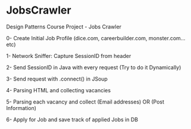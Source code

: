 # JobsCrawler
Design Patterns Course Project - Jobs Crawler

0- Create Initial Job Profile (dice.com, careerbuilder.com, monster.com... etc)

1- Network Sniffer: Capture SessionID from header

2- Send SessionID in Java with every request (Try to do it Dynamically)

3- Send request with .connect() in JSoup

4- Parsing HTML and collecting vacancies

5- Parsing each vacancy and collect (Email addresses) OR (Post Information)

6- Apply for Job and save track of applied Jobs in DB

